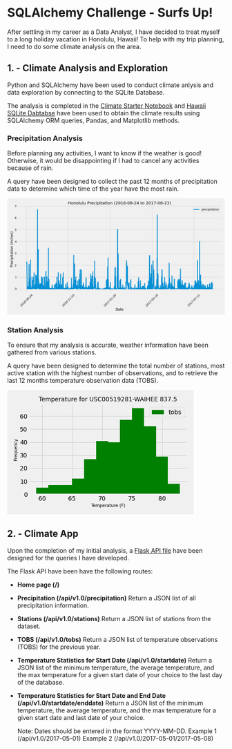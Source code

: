 # SQLAlchemy Challenge - Surfs Up!

After settling in my career as a Data Analyst, I have decided to treat myself to a long holiday vacation in Honolulu, Hawaii! To help with my trip planning, I need to do some climate analysis on the area.

## **1. - Climate Analysis and Exploration**

Python and SQLAlchemy have been used to conduct climate anlysis and data exploration by connecting to the SQLite Database. 

The analysis is completed in the [Climate Starter Notebook](https://github.com/cecileung1208/Homework/blob/master/Unit%2010%20-%20SQL_Alchemy%20Challenge/climate_starter.ipynb) and [Hawaii SQLite Dabtabse](https://github.com/cecileung1208/Homework/blob/master/Unit%2010%20-%20SQL_Alchemy%20Challenge/Resources/hawaii.sqlite) have been used to obtain the climate results using SQLAlchemy ORM queries, Pandas, and Matplotlib methods.


### **Precipitation Analysis**

Before planning any activities, I want to know if the weather is good!  Otherwise, it would be disappointing if I had to cancel any activities because of rain.

A query have been designed to collect the past 12 months of precipitation data to determine which time of the year have the most rain.

![Image](https://github.com/cecileung1208/Homework/blob/master/Unit%2010%20-%20SQL_Alchemy%20Challenge/Output%20Files/Annual%20Precipitation.png)

### **Station Analysis**

To ensure that my analysis is accurate, weather information have been gathered from various stations.  

A query have been designed to determine the total number of stations, most active station with the highest number of observations, and to retrieve the last 12 months temperature observation data (TOBS).


![Image](https://github.com/cecileung1208/Homework/blob/master/Unit%2010%20-%20SQL_Alchemy%20Challenge/Output%20Files/Annual%20Temperature.png)


## **2. - Climate App**

Upon the completion of my initial analysis, a [Flask API file](https://github.com/cecileung1208/Homework/blob/master/Unit%2010%20-%20SQL_Alchemy%20Challenge/app.py) have been designed for the queries I have developed.

The Flask API have been have the following routes:


* **Home page (/)**

* **Precipitation (/api/v1.0/precipitation)** 
    Return a JSON list of all precipitation information.
    
* **Stations (/api/v1.0/stations)** 
  Return a JSON list of stations from the dataset.
  
* **TOBS (/api/v1.0/tobs)**
  Return a JSON list of temperature observations (TOBS) for the previous year.
  
* **Temperature Statistics for Start Date (/api/v1.0/startdate)** 
    Return a JSON list of the minimum temperature, the average temperature, and the max temperature for a given start date of your choice to the last day of the database.
  
* **Temperature Statistics for Start Date and End Date (/api/v1.0/startdate/enddate)** 
  Return a JSON list of the minimum temperature, the average temperature, and the max temperature for a given start date and last date of your choice. 
  
  Note:  Dates should be entered in the format YYYY-MM-DD.
         Example 1 (/api/v1.0/2017-05-01)
         Example 2 (/api/v1.0/2017-05-01/2017-05-08)
